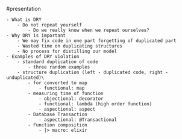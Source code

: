 #presentation


	- What is DRY
		- Do not repeat yourself
			- Do we really know when we repeat ourselves?
	- Why DRY is important
		- We may fix code in one part forgetting of duplicated part
		- Wasted time on duplicating structures
		- No process for distilling our model
	- Examples of DRY violation
		- standard duplication of code
			- three random examples
		- structure duplication (left - duplicated code, right - unduplicated)\
			- for converted to map
				- functional: map
			- measuring time of function
				- objectional: decorator
				- functional: lambda (high order function)
				- aspectional: aspect 
			- Database Transaction
				- aspectional: @Transactional
			- Function composition
				- |> macro: elixir